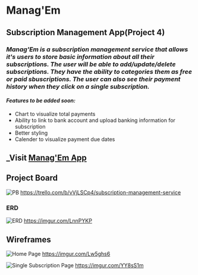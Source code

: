 # Manag'Em
## Subscription Management App(Project 4)

### _Manag'Em is a subscription management service that allows it's users to store basic information about all their subscriptions. The user will be able to add/update/delete subscriptions. They have the ability to categories them as free or paid sbuscriptions. The user can also see their payment history when they click on a single subscription._

#### _Features to be added soon:_
* Chart to visualize total payments
* Ability to link to bank account and upload banking information for subscription
* Better styling
* Calender to visualize payment due dates

## _Visit [Manag'Em App](https://managem.herokuapp.com/)

## Project Board
![PB](https://trello.com/b/vVjLSCp4/subscription-management-service)
https://trello.com/b/vVjLSCp4/subscription-management-service

### ERD
![ERD](https://imgur.com/LnnPYKP)
https://imgur.com/LnnPYKP

## Wireframes
![Home Page](https://imgur.com/Lw5ghs6)
https://imgur.com/Lw5ghs6

![Single Subscription Page](https://imgur.com/YY8sS1m)
https://imgur.com/YY8sS1m
